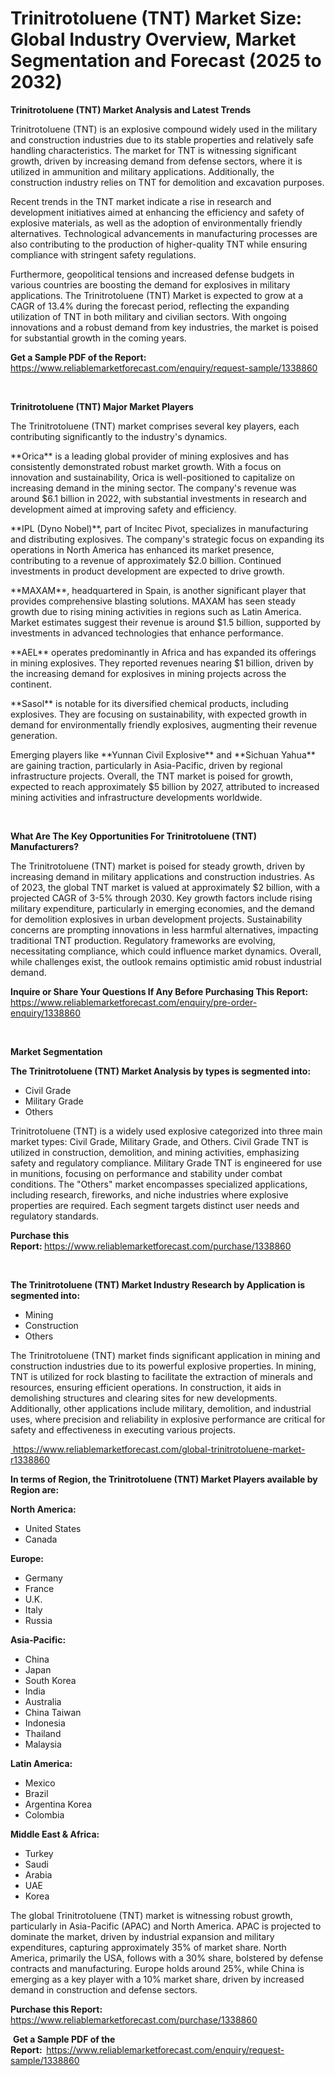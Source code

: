 <p><h1>Trinitrotoluene (TNT) Market Size: Global Industry Overview, Market Segmentation and Forecast (2025 to 2032)</h1></p><p><strong>Trinitrotoluene (TNT) Market Analysis and Latest Trends</strong></p>
<p><p>Trinitrotoluene (TNT) is an explosive compound widely used in the military and construction industries due to its stable properties and relatively safe handling characteristics. The market for TNT is witnessing significant growth, driven by increasing demand from defense sectors, where it is utilized in ammunition and military applications. Additionally, the construction industry relies on TNT for demolition and excavation purposes. </p><p>Recent trends in the TNT market indicate a rise in research and development initiatives aimed at enhancing the efficiency and safety of explosive materials, as well as the adoption of environmentally friendly alternatives. Technological advancements in manufacturing processes are also contributing to the production of higher-quality TNT while ensuring compliance with stringent safety regulations. </p><p>Furthermore, geopolitical tensions and increased defense budgets in various countries are boosting the demand for explosives in military applications. The Trinitrotoluene (TNT) Market is expected to grow at a CAGR of 13.4% during the forecast period, reflecting the expanding utilization of TNT in both military and civilian sectors. With ongoing innovations and a robust demand from key industries, the market is poised for substantial growth in the coming years.</p></p>
<p><strong>Get a Sample PDF of the Report:&nbsp;</strong> <a href="https://www.reliablemarketforecast.com/enquiry/request-sample/1338860?utm_campaign=3616&utm_medium=2&utm_source=Github&utm_content=ia&utm_term=15042025&utm_id=trinitrotoluene-tnt">https://www.reliablemarketforecast.com/enquiry/request-sample/1338860</a></p>
<p>&nbsp;</p>
<p><strong>Trinitrotoluene (TNT) Major Market Players</strong></p>
<p><p>The Trinitrotoluene (TNT) market comprises several key players, each contributing significantly to the industry's dynamics. </p><p>**Orica** is a leading global provider of mining explosives and has consistently demonstrated robust market growth. With a focus on innovation and sustainability, Orica is well-positioned to capitalize on increasing demand in the mining sector. The company's revenue was around $6.1 billion in 2022, with substantial investments in research and development aimed at improving safety and efficiency.</p><p>**IPL (Dyno Nobel)**, part of Incitec Pivot, specializes in manufacturing and distributing explosives. The company's strategic focus on expanding its operations in North America has enhanced its market presence, contributing to a revenue of approximately $2.0 billion. Continued investments in product development are expected to drive growth.</p><p>**MAXAM**, headquartered in Spain, is another significant player that provides comprehensive blasting solutions. MAXAM has seen steady growth due to rising mining activities in regions such as Latin America. Market estimates suggest their revenue is around $1.5 billion, supported by investments in advanced technologies that enhance performance.</p><p>**AEL** operates predominantly in Africa and has expanded its offerings in mining explosives. They reported revenues nearing $1 billion, driven by the increasing demand for explosives in mining projects across the continent. </p><p>**Sasol** is notable for its diversified chemical products, including explosives. They are focusing on sustainability, with expected growth in demand for environmentally friendly explosives, augmenting their revenue generation.</p><p>Emerging players like **Yunnan Civil Explosive** and **Sichuan Yahua** are gaining traction, particularly in Asia-Pacific, driven by regional infrastructure projects. Overall, the TNT market is poised for growth, expected to reach approximately $5 billion by 2027, attributed to increased mining activities and infrastructure developments worldwide.</p></p>
<p>&nbsp;</p>
<p><strong>What Are The Key Opportunities For Trinitrotoluene (TNT) Manufacturers?</strong></p>
<p><p>The Trinitrotoluene (TNT) market is poised for steady growth, driven by increasing demand in military applications and construction industries. As of 2023, the global TNT market is valued at approximately $2 billion, with a projected CAGR of 3-5% through 2030. Key growth factors include rising military expenditure, particularly in emerging economies, and the demand for demolition explosives in urban development projects. Sustainability concerns are prompting innovations in less harmful alternatives, impacting traditional TNT production. Regulatory frameworks are evolving, necessitating compliance, which could influence market dynamics. Overall, while challenges exist, the outlook remains optimistic amid robust industrial demand.</p></p>
<p><strong>Inquire or Share Your Questions If Any Before Purchasing This Report:</strong> <a href="https://www.reliablemarketforecast.com/enquiry/pre-order-enquiry/1338860?utm_campaign=3616&utm_medium=2&utm_source=Github&utm_content=ia&utm_term=15042025&utm_id=trinitrotoluene-tnt">https://www.reliablemarketforecast.com/enquiry/pre-order-enquiry/1338860</a></p>
<p>&nbsp;</p>
<p><strong>Market Segmentation</strong></p>
<p><strong>The Trinitrotoluene (TNT) Market Analysis by types is segmented into:</strong></p>
<p><ul><li>Civil Grade</li><li>Military Grade</li><li>Others</li></ul></p>
<p><p>Trinitrotoluene (TNT) is a widely used explosive categorized into three main market types: Civil Grade, Military Grade, and Others. Civil Grade TNT is utilized in construction, demolition, and mining activities, emphasizing safety and regulatory compliance. Military Grade TNT is engineered for use in munitions, focusing on performance and stability under combat conditions. The "Others" market encompasses specialized applications, including research, fireworks, and niche industries where explosive properties are required. Each segment targets distinct user needs and regulatory standards.</p></p>
<p><strong>Purchase this Report:&nbsp;</strong><a href="https://www.reliablemarketforecast.com/purchase/1338860?utm_campaign=3616&utm_medium=2&utm_source=Github&utm_content=ia&utm_term=15042025&utm_id=trinitrotoluene-tnt">https://www.reliablemarketforecast.com/purchase/1338860</a></p>
<p>&nbsp;</p>
<p><strong>The Trinitrotoluene (TNT) Market Industry Research by Application is segmented into:</strong></p>
<p><ul><li>Mining</li><li>Construction</li><li>Others</li></ul></p>
<p><p>The Trinitrotoluene (TNT) market finds significant application in mining and construction industries due to its powerful explosive properties. In mining, TNT is utilized for rock blasting to facilitate the extraction of minerals and resources, ensuring efficient operations. In construction, it aids in demolishing structures and clearing sites for new developments. Additionally, other applications include military, demolition, and industrial uses, where precision and reliability in explosive performance are critical for safety and effectiveness in executing various projects.</p></p>
<p><a href="https://www.reliablemarketforecast.com/global-trinitrotoluene-market-r1338860?utm_campaign=3616&utm_medium=2&utm_source=Github&utm_content=ia&utm_term=15042025&utm_id=trinitrotoluene-tnt">&nbsp;https://www.reliablemarketforecast.com/global-trinitrotoluene-market-r1338860</a></p>
<p><strong>In terms of Region, the Trinitrotoluene (TNT) Market Players available by Region are:</strong></p>
<p>
    <p> <strong> North America: </strong>
        <ul>
            <li>United States</li>
            <li>Canada</li>
        </ul>
        </p> 
    <p> <strong> Europe: </strong>
        <ul>
            <li>Germany</li>
            <li>France</li>
            <li>U.K.</li>
            <li>Italy</li>
            <li>Russia</li>
        </ul>
        </p> 
    <p> <strong> Asia-Pacific: </strong>
        <ul>
            <li>China</li>
            <li>Japan</li>
            <li>South Korea</li>
            <li>India</li>
            <li>Australia</li>
            <li>China Taiwan</li>
            <li>Indonesia</li>
            <li>Thailand</li>
            <li>Malaysia</li>
        </ul>
        </p> 
    <p> <strong> Latin America: </strong>
        <ul>
            <li>Mexico</li>
            <li>Brazil</li>
            <li>Argentina Korea</li>
            <li>Colombia</li>
        </ul>
        </p> 
    <p> <strong> Middle East & Africa: </strong>
        <ul>
            <li>Turkey</li>
            <li>Saudi</li>
            <li>Arabia</li>
            <li>UAE</li>
            <li>Korea</li>
        </ul>
    </p>
    </p>
<p><p>The global Trinitrotoluene (TNT) market is witnessing robust growth, particularly in Asia-Pacific (APAC) and North America. APAC is projected to dominate the market, driven by industrial expansion and military expenditures, capturing approximately 35% of market share. North America, primarily the USA, follows with a 30% share, bolstered by defense contracts and manufacturing. Europe holds around 25%, while China is emerging as a key player with a 10% market share, driven by increased demand in construction and defense sectors.</p></p>
<p><strong>Purchase this Report: </strong><a href="https://www.reliablemarketforecast.com/purchase/1338860?utm_campaign=3616&utm_medium=2&utm_source=Github&utm_content=ia&utm_term=15042025&utm_id=trinitrotoluene-tnt">https://www.reliablemarketforecast.com/purchase/1338860</a></p>
<p>&nbsp;<strong>Get a Sample PDF of the Report:&nbsp;&nbsp;</strong><a href="https://www.reliablemarketforecast.com/enquiry/request-sample/1338860?utm_campaign=3616&utm_medium=2&utm_source=Github&utm_content=ia&utm_term=15042025&utm_id=trinitrotoluene-tnt">https://www.reliablemarketforecast.com/enquiry/request-sample/1338860</a></p>
<p><strong></strong></p>
<p><p></p><p></p><p></p></p>